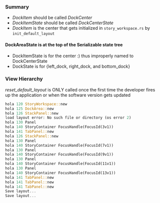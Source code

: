 
### Summary

- *DockItem* should be called *DockCenter*
- *DockItemState* should be called *DockCenterState*
- *DockItem* is the center that gets initialized in `story_workspace.rs` by `init_default_layout`

#### DockAreaState is at the top of the Serializable state tree

- DockItemState is for the center :) thus improperly named to DockCenterState
- DockState is for {left_dock, right_dock, and bottom_dock}

### View Hierarchy

*reset_default_layout* is ONLY called once the first time the developer
fires up the application or when the software version gets updated

```rust
hola 120 StoryWorkspace::new
hola 125 DockArea::new
hola 126 StackPanel::new
load layout error: No such file or directory (os error 2)
hola 130 Panel
hola 140 StoryContainer FocusHandle(FocusId(3v1))
hola 141 TabPanel::new
hola 126 StackPanel::new
hola 130 Panel
hola 140 StoryContainer FocusHandle(FocusId(7v1))
hola 130 Panel
hola 140 StoryContainer FocusHandle(FocusId(9v1))
hola 130 Panel
hola 140 StoryContainer FocusHandle(FocusId(11v1))
hola 130 Panel
hola 140 StoryContainer FocusHandle(FocusId(13v1))
hola 141 TabPanel::new
hola 141 TabPanel::new
hola 141 TabPanel::new
Save layout...
Save layout...
```
